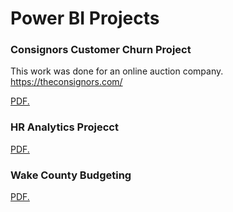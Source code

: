# Power BI Projects

### Consignors Customer Churn Project
This work was done for an online auction company. https://theconsignors.com/

<a href="CamH53/camhportfolio.github.io/blob/857c5b0a5ed61a0f9a0fb9cd05f46da2d9ab8c52/PowerBIProjects/CustomerChurn.pdf" target="_blank">PDF.</a>

### HR Analytics Projecct

<a href="CamH53/camhportfolio.github.io/blob/318614b7324d6d06e884873e09fac28f94ba3f8f/PowerBIProjects/HR_Analytics.pdf" target="_blank">PDF.</a>

### Wake County Budgeting

<a href="CamH53/camhportfolio.github.io/blob/980c1efd425eeebcfd0b7f7056368a069bd870e4/PowerBIProjects/WakeCountyBudgeting.pdf" target="_blank">PDF.</a>


